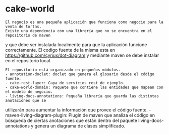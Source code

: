 # cake-world
	El negocio es una pequeña aplicación que funciona como negocio para la venta de tortas.
	Existe una dependencia con una librería que no se encuentra en el repositorio de maven 
y que debe ser instalada localmente para que la aplicación funcione correctamente. El codigo 
fuente de la misma esta en https://github.com/cyriux/dot-diagram y mediante maven se debe 
instalar en el repositorio local.

	El repositorio está organizado en pequeños módulos.
	- annotation-doclet: doclet que genera el glosario desde el código fuente.
	- cake-rest-layer: Capa de servicios rest de ejemplo.
	- cake-world-domain: Paquete que contiene las entidades que mapean con el modelo de negocio. 
	- living-docs-annotations: Pequeña librería que guarda las distintas anotaciones que se 
utilizarán para aumentar la información que provee el código fuente.
	- maven-living-diagram-plugin: Plugin de maven que analiza el código en búsqueda de ciertas 
anotaciones que están dentro del paquete living-docs-annotations y genera un diagrama de clases simplificado.
